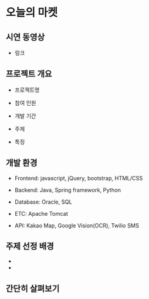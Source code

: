 # 오늘의 마켓

## 시연 동영상

- 링크



## 프로젝트 개요

- 프로젝트명

- 참여 인원

- 개발 기간

- 주제

- 특징



## 개발 환경

- Frontend: javascript, jQuery, bootstrap, HTML/CSS

- Backend: Java, Spring framework, Python

- Database: Oracle, SQL

- ETC: Apache Tomcat

- API: Kakao Map, Google Vision(OCR), Twilio SMS



## 주제 선정 배경

- 

- 



## 간단히 살펴보기

